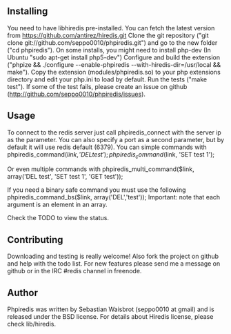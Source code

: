 Installing
----------
You need to have libhiredis pre-installed. You can fetch the latest version from https://github.com/antirez/hiredis.git
Clone the git repository ("git clone git://github.com/seppo0010/phpiredis.git") and go to the new folder ("cd phpiredis").
On some installs, you might need to install php-dev (In Ubuntu "sudo apt-get install php5-dev")
Configure and build the extension ("phpize && ./configure  --enable-phpiredis --with-hiredis-dir=/usr/local && make").
Copy the extension (modules/phpiredis.so) to your php extensions directory and edit your php.ini to load by default.
Run the tests ("make test"). If some of the test fails, please create an issue on github (http://github.com/seppo0010/phpiredis/issues).


Usage
-----
To connect to the redis server just call phpiredis_connect with the server ip as the parameter. You can also specify a port as a second parameter, but by default it will use redis default (6379).
You can simple commands with
phpiredis_command($link, 'DEL test');
phpiredis_command($link, 'SET test 1');

Or even multiple commands with
phpiredis_multi_command($link, array('DEL test', 'SET test 1', 'GET test'));

If you need a binary safe command you must use the following
phpiredis_command_bs($link, array('DEL','test'));
Important: note that each argument is an element in an array.

Check the TODO to view the status.

Contributing
------------
Downloading and testing is really welcome!
Also fork the project on github and help with the todo list.
For new features please send me a message on github or in the IRC #redis channel in freenode.

Author
------
Phpiredis was written by Sebastian Waisbrot (seppo0010 at gmail) and is released under the BSD license.
For details about Hiredis license, please check lib/hiredis.
